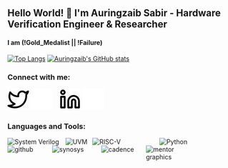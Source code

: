 ## Hello World! 👋 I'm Auringzaib Sabir - Hardware Verification Engineer & Researcher
#### I am (!Gold_Medalist || !Failure)

<!--
**AuringzaibSabir/AuringzaibSabir** is a ✨ _special_ ✨ repository because its `README.md` (this file) appears on your GitHub profile.

Here are some ideas to get you started:

- 🔭 I’m currently working on ...
- 🌱 I’m currently learning ...
- 👯 I’m looking to collaborate on ...
- 🤔 I’m looking for help with ...
- 💬 Ask me about ...
- 📫 How to reach me: ...
- 😄 Pronouns: ...
- ⚡ Fun fact: ...
-->

[![Top Langs](https://github-readme-stats.vercel.app/api/top-langs/?username=auringzaibsabir&langs_count=2&theme=react )](https://github.com/AuringzaibSabir)
[![Auringzaib's GitHub stats](https://github-readme-stats.vercel.app/api?username=auringzaibsabir&hide=stars,issues,contribs&theme=react )](https://github.com/AuringzaibSabir/)

### Connect with me:

[![website](./img/twitter-light.svg)](https://twitter.com/AuringzaibSabir?t=UWYhkgWbyCA0HeEQQUl3kQ&s=08#gh-light-mode-only)
[![website](./img/twitter-dark.svg)](https://twitter.com/AuringzaibSabir?t=UWYhkgWbyCA0HeEQQUl3kQ&s=08#gh-dark-mode-only)
&nbsp;&nbsp;
[![website](./img/linkedin-light.svg)](https://www.linkedin.com/in/auringzaib-sabir/#gh-light-mode-only)
[![website](./img/linkedin-dark.svg)](https://www.linkedin.com/in/auringzaib-sabir/#gh-dark-mode-only)

### Languages and Tools:

[<img align="left" alt="System Verilog" width="120px" src="https://upload.wikimedia.org/wikipedia/en/thumb/e/ef/SystemVerilog_logo.png/240px-SystemVerilog_logo.png" style="padding-right:10px;" />][webdevplaylist]
[<img align="left" alt="UVM" width="50px" src="https://s3.amazonaws.com/images.verification.academy/uvm.jpg" style="padding-right:10px;" />][webdevplaylist]
[<img align="left" alt="RISC-V" width="140px" src="https://upload.wikimedia.org/wikipedia/commons/thumb/9/9a/RISC-V-logo.svg/2560px-RISC-V-logo.svg.png" style="padding-right:10px;" />][webdevplaylist]
[<img align="left" alt="Python" width="120px" src="https://upload.wikimedia.org/wikipedia/commons/thumb/f/f8/Python_logo_and_wordmark.svg/2560px-Python_logo_and_wordmark.svg.png" />][webdevplaylist] 
[<img align="left" alt="github" width="100px" src="https://encrypted-tbn0.gstatic.com/images?q=tbn:ANd9GcRchsUMxwc-0oWzfYdCMZj8PDywh_y9MTqczKDD4XLN8lIfVfErJOgmrAj4Bq3pNXL0iA&usqp=CAU" />][webdevplaylist]
[<img align="left" alt="synosys" width="110px" src="https://upload.wikimedia.org/wikipedia/commons/thumb/6/6c/Synopsys_Logo.svg/2560px-Synopsys_Logo.svg.png" />][webdevplaylist]
[<img align="left" alt="cadence" width="100px" src="https://logos-download.com/wp-content/uploads/2019/07/Cadence_Logo.png" />][webdevplaylist]
[<img align="left" alt="mentor graphics" width="80px" src="https://encrypted-tbn0.gstatic.com/images?q=tbn:ANd9GcSpH8tM7bRXMXMC2bl8Gjzb6f9QcA_J_JNb_A4UEHc9WzNfKiq4wdMU0_7WRybVUtZttxQ&usqp=CAU" />][webdevplaylist]


[webdevplaylist]: https://github.com/AuringzaibSabir

